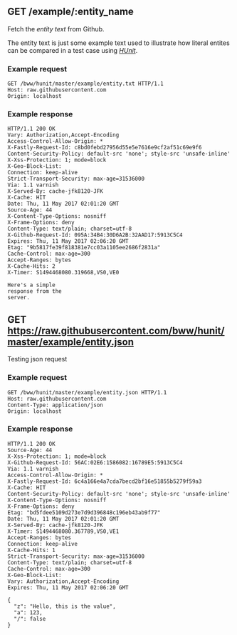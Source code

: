 ## GET /example/:entity_name
Fetch the *entity text* from Github.

The entity text is just some example text used to illustrate how literal
entites can be compared in a test case using [*HUnit*](https://github.com/bww/hunit).

### Example request

    GET /bww/hunit/master/example/entity.txt HTTP/1.1
    Host: raw.githubusercontent.com
    Origin: localhost
    
    
### Example response

    HTTP/1.1 200 OK
    Vary: Authorization,Accept-Encoding
    Access-Control-Allow-Origin: *
    X-Fastly-Request-Id: c8bd0febd27956d55e5e7616e9cf2af51c69e9f6
    Content-Security-Policy: default-src 'none'; style-src 'unsafe-inline'
    X-Xss-Protection: 1; mode=block
    X-Geo-Block-List: 
    Connection: keep-alive
    Strict-Transport-Security: max-age=31536000
    Via: 1.1 varnish
    X-Served-By: cache-jfk8120-JFK
    X-Cache: HIT
    Date: Thu, 11 May 2017 02:01:20 GMT
    Source-Age: 44
    X-Content-Type-Options: nosniff
    X-Frame-Options: deny
    Content-Type: text/plain; charset=utf-8
    X-Github-Request-Id: 095A:34B4:30D6A2B:32AAD17:5913C5C4
    Expires: Thu, 11 May 2017 02:06:20 GMT
    Etag: "9b5817fe39f818381e7cc03a1105ee2686f2831a"
    Cache-Control: max-age=300
    Accept-Ranges: bytes
    X-Cache-Hits: 2
    X-Timer: S1494468080.319668,VS0,VE0
    
    Here's a simple
    response from the
    server.
    


## GET https://raw.githubusercontent.com/bww/hunit/master/example/entity.json
Testing json request

### Example request

    GET /bww/hunit/master/example/entity.json HTTP/1.1
    Host: raw.githubusercontent.com
    Content-Type: application/json
    Origin: localhost
    
    
### Example response

    HTTP/1.1 200 OK
    Source-Age: 44
    X-Xss-Protection: 1; mode=block
    X-Github-Request-Id: 56AC:02E6:1586082:16789E5:5913C5C4
    Via: 1.1 varnish
    Access-Control-Allow-Origin: *
    X-Fastly-Request-Id: 6c4a166e4a7cda7becd2bf16e51855b5279f59a3
    X-Cache: HIT
    Content-Security-Policy: default-src 'none'; style-src 'unsafe-inline'
    X-Content-Type-Options: nosniff
    X-Frame-Options: deny
    Etag: "bd5fdee5109d273e7d9d396848c196eb43ab9f77"
    Date: Thu, 11 May 2017 02:01:20 GMT
    X-Served-By: cache-jfk8120-JFK
    X-Timer: S1494468080.367789,VS0,VE1
    Accept-Ranges: bytes
    Connection: keep-alive
    X-Cache-Hits: 1
    Strict-Transport-Security: max-age=31536000
    Content-Type: text/plain; charset=utf-8
    Cache-Control: max-age=300
    X-Geo-Block-List: 
    Vary: Authorization,Accept-Encoding
    Expires: Thu, 11 May 2017 02:06:20 GMT
    
    {
      "z": "Hello, this is the value",
      "a": 123,
      "/": false
    }
    


